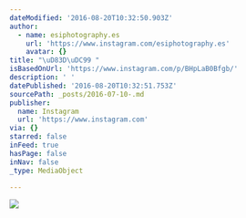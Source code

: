 ```yaml
---
dateModified: '2016-08-20T10:32:50.903Z'
author:
  - name: esiphotography.es
    url: 'https://www.instagram.com/esiphotography.es'
    avatar: {}
title: "\uD83D\uDC99 "
isBasedOnUrl: 'https://www.instagram.com/p/BHpLaB0Bfgb/'
description: ' '
datePublished: '2016-08-20T10:32:51.753Z'
sourcePath: _posts/2016-07-10-.md
publisher:
  name: Instagram
  url: 'https://www.instagram.com'
via: {}
starred: false
inFeed: true
hasPage: false
inNav: false
_type: MediaObject

---
```

![](https://imgflo.herokuapp.com/graph/vahj1ThiexotieMo/88f3389c1c0d205243316d421f772535/croprotate.jpg?cropheight=433&cropwidth=640&degrees=0&input=https%3A%2F%2Fscontent.cdninstagram.com%2Ft51.2885-15%2Fs640x640%2Fsh0.08%2Fe35%2F13652181_1046803765410829_779693630_n.jpg%3Fig_cache_key%3DMTI5MDYxMjkzNTM4MjkyMzI5MQ%253D%253D.2&x=0&y=104)
